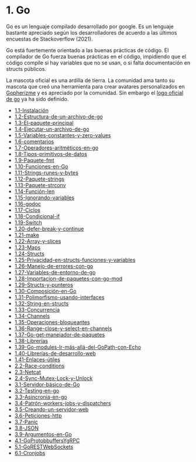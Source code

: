 # 1. Go

Go es un lenguaje compilado desarrollado por google. Es un lenguaje
bastante apreciado según los desarrolladores de acuerdo a las últimos
encuestas de Stackoverflow (2021).

Go está fuertemente orientado a las buenas prácticas de código. El
compilador de Go fuerza buenas prácticas en el código, impidiendo que el
código compile si hay variables que no se usan, o si falta documentación
en structs públicos.

La mascota oficial es una ardilla de tierra. La comunidad ama tanto su
mascota que creó una herramienta para crear avatares personalizados en
[Gopherizme](https://gopherize.me) y es apreciado por la comunidad. Sin
embargo el [logo oficial de go](https://blog.golang.org/go-brand) ya ha
sido definido.



[comment]:STARTING_GENERATED_TOC

* [1.1-Instalación](<./content/1.1-Instalación.md>)
* [1.2-Estructura-de-un-archivo-de-go](<./content/1.2-Estructura-de-un-archivo-de-go.md>)
* [1.3-El-paquete-principal](<./content/1.3-El-paquete-principal.md>)
* [1.4-Ejecutar-un-archivo-de-go](<./content/1.4-Ejecutar-un-archivo-de-go.md>)
* [1.5-Variables-constantes-y-zero-values](<./content/1.5-Variables-constantes-y-zero-values.md>)
* [1.6-comentarios](<./content/1.6-comentarios.md>)
* [1.7-Operadores-aritméticos-en-go](<./content/1.7-Operadores-aritméticos-en-go.md>)
* [1.8-Tipos-primitivos-de-datos](<./content/1.8-Tipos-primitivos-de-datos.md>)
* [1.9-Paquete-fmt](<./content/1.9-Paquete-fmt.md>)
* [1.10-Funciones-en-Go](<./content/1.10-Funciones-en-Go.md>)
* [1.11-Strings-runes-y-bytes](<./content/1.11-Strings-runes-y-bytes.md>)
* [1.12-Paquete-strings](<./content/1.12-Paquete-strings.md>)
* [1.13-Paquete-strconv](<./content/1.13-Paquete-strconv.md>)
* [1.14-Función-len](<./content/1.14-Función-len.md>)
* [1.15-Ignorando-variables](<./content/1.15-Ignorando-variables.md>)
* [1.16-godoc](<./content/1.16-godoc.md>)
* [1.17-Ciclos](<./content/1.17-Ciclos.md>)
* [1.18-Condicional-if](<./content/1.18-Condicional-if.md>)
* [1.19-Switch](<./content/1.19-Switch.md>)
* [1.20-defer-break-y-continue](<./content/1.20-defer-break-y-continue.md>)
* [1.21-make](<./content/1.21-make.md>)
* [1.22-Array-y-slices](<./content/1.22-Array-y-slices.md>)
* [1.23-Maps](<./content/1.23-Maps.md>)
* [1.24-Structs](<./content/1.24-Structs.md>)
* [1.25-Privacidad-en-structs-funciones-y-variables](<./content/1.25-Privacidad-en-structs-funciones-y-variables.md>)
* [1.26-Manejo-de-errores-con-go](<./content/1.26-Manejo-de-errores-con-go.md>)
* [1.27-Variables-de-entorno-de-go](<./content/1.27-Variables-de-entorno-de-go.md>)
* [1.28-Importacion-de-paquetes-con-go-mod](<./content/1.28-Importacion-de-paquetes-con-go-mod.md>)
* [1.29-Structs-y-punteros](<./content/1.29-Structs-y-punteros.md>)
* [1.30-Composición-en-Go](<./content/1.30-Composición-en-Go.md>)
* [1.31-Polimorfismo-usando-interfaces](<./content/1.31-Polimorfismo-usando-interfaces.md>)
* [1.32-String-en-structs](<./content/1.32-String-en-structs.md>)
* [1.33-Concurrencia](<./content/1.33-Concurrencia.md>)
* [1.34-Channels](<./content/1.34-Channels.md>)
* [1.35-Operaciones-bloqueantes](<./content/1.35-Operaciones-bloqueantes.md>)
* [1.36-Range-close-y-select-en-channels](<./content/1.36-Range-close-y-select-en-channels.md>)
* [1.37-Go-get-manejador-de-paquetes](<./content/1.37-Go-get-manejador-de-paquetes.md>)
* [1.38-Librerías](<./content/1.38-Librerías.md>)
* [1.39-Go-modules-Ir-más-allá-del-GoPath-con-Echo](<./content/1.39-Go-modules-Ir-más-allá-del-GoPath-con-Echo.md>)
* [1.40-Librerías-de-desarrollo-web](<./content/1.40-Librerías-de-desarrollo-web.md>)
* [1.41-Enlaces-útiles](<./content/1.41-Enlaces-útiles.md>)
* [2.2-Race-conditions](<./content/2.2-Race-conditions.md>)
* [2.3-Netcat](<./content/2.3-Netcat.md>)
* [2.4-Sync-Mutex-Lock-y-Unlock](<./content/2.4-Sync-Mutex-Lock-y-Unlock.md>)
* [3.1-Servidor-básico-de-Go](<./content/3.1-Servidor-básico-de-Go.md>)
* [3.2-Testing-en-go](<./content/3.2-Testing-en-go.md>)
* [3.3-Asincronía-en-go](<./content/3.3-Asincronía-en-go.md>)
* [3.4-Patrón-workers-jobs-y-dispatchers](<./content/3.4-Patrón-workers-jobs-y-dispatchers.md>)
* [3.5-Creando-un-servidor-web](<./content/3.5-Creando-un-servidor-web.md>)
* [3.6-Peticiones-http](<./content/3.6-Peticiones-http.md>)
* [3.7-Panic](<./content/3.7-Panic.md>)
* [3.8-JSON](<./content/3.8-JSON.md>)
* [3.9-Argumentos-en-Go](<./content/3.9-Argumentos-en-Go.md>)
* [4.1-GoProtobbuffersYgRPC](<./content/4.1-GoProtobbuffersYgRPC.md>)
* [5.1-GoRESTWebSockets](<./content/5.1-GoRESTWebSockets.md>)
* [6.1-Cronjobs](<./content/6.1-Cronjobs.md>)

[comment]:ENDING_GENERATED_TOC